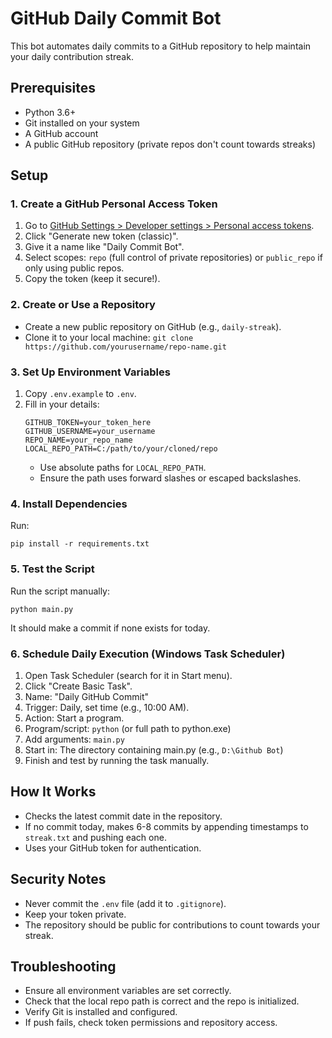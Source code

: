 # GitHub Daily Commit Bot

This bot automates daily commits to a GitHub repository to help maintain your daily contribution streak.

## Prerequisites

- Python 3.6+
- Git installed on your system
- A GitHub account
- A public GitHub repository (private repos don't count towards streaks)

## Setup

### 1. Create a GitHub Personal Access Token

1. Go to [GitHub Settings > Developer settings > Personal access tokens](https://github.com/settings/tokens).
2. Click "Generate new token (classic)".
3. Give it a name like "Daily Commit Bot".
4. Select scopes: `repo` (full control of private repositories) or `public_repo` if only using public repos.
5. Copy the token (keep it secure!).

### 2. Create or Use a Repository

- Create a new public repository on GitHub (e.g., `daily-streak`).
- Clone it to your local machine: `git clone https://github.com/yourusername/repo-name.git`

### 3. Set Up Environment Variables

1. Copy `.env.example` to `.env`.
2. Fill in your details:
   ```
   GITHUB_TOKEN=your_token_here
   GITHUB_USERNAME=your_username
   REPO_NAME=your_repo_name
   LOCAL_REPO_PATH=C:/path/to/your/cloned/repo
   ```
   - Use absolute paths for `LOCAL_REPO_PATH`.
   - Ensure the path uses forward slashes or escaped backslashes.

### 4. Install Dependencies

Run:
```
pip install -r requirements.txt
```

### 5. Test the Script

Run the script manually:
```
python main.py
```
It should make a commit if none exists for today.

### 6. Schedule Daily Execution (Windows Task Scheduler)

1. Open Task Scheduler (search for it in Start menu).
2. Click "Create Basic Task".
3. Name: "Daily GitHub Commit"
4. Trigger: Daily, set time (e.g., 10:00 AM).
5. Action: Start a program.
6. Program/script: `python` (or full path to python.exe)
7. Add arguments: `main.py`
8. Start in: The directory containing main.py (e.g., `D:\Github Bot`)
9. Finish and test by running the task manually.

## How It Works

- Checks the latest commit date in the repository.
- If no commit today, makes 6-8 commits by appending timestamps to `streak.txt` and pushing each one.
- Uses your GitHub token for authentication.

## Security Notes

- Never commit the `.env` file (add it to `.gitignore`).
- Keep your token private.
- The repository should be public for contributions to count towards your streak.

## Troubleshooting

- Ensure all environment variables are set correctly.
- Check that the local repo path is correct and the repo is initialized.
- Verify Git is installed and configured.
- If push fails, check token permissions and repository access.
